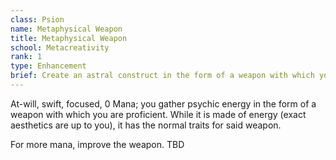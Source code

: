 ```yaml
---
class: Psion
name: Metaphysical Weapon
title: Metaphysical Weapon
school: Metacreativity
rank: 1
type: Enhancement
brief: Create an astral construct in the form of a weapon with which you are proficient.
---
```


At-will, swift, focused, 0 Mana; you gather psychic energy in the form of a weapon with which you are proficient. While it is made of energy (exact aesthetics are up to you), it has the normal traits for said weapon.

For more mana, improve the weapon. TBD